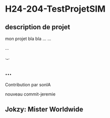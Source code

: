 # H24-204-TestProjetSIM
 
## description de projet 
mon projet bla bla ...
...

...

._.
## ... 
Contribution par sonIA

nouveau commit-jeremie
## Jokzy: Mister Worldwide
